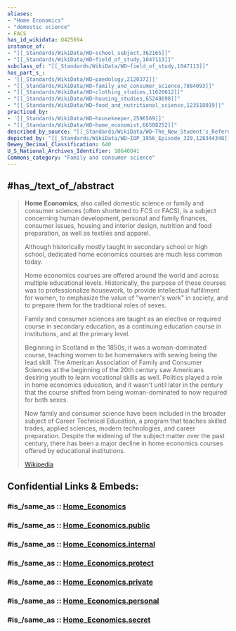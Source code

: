 ```yaml
---
aliases:
- "Home Economics"
- "domestic science"
- FACS
has_id_wikidata: Q425694
instance_of:
- "[[_Standards/WikiData/WD~school_subject,362165]]"
- "[[_Standards/WikiData/WD~field_of_study,1047113]]"
subclass_of: "[[_Standards/WikiData/WD~field_of_study,1047113]]"
has_part_s_:
- '[[_Standards/WikiData/WD~paedology,2120372]]'
- "[[_Standards/WikiData/WD~family_and_consumer_science,7884093]]"
- "[[_Standards/WikiData/WD~clothing_studies,11626612]]"
- "[[_Standards/WikiData/WD~housing_studies,65248698]]"
- "[[_Standards/WikiData/WD~food_and_nutritional_science,123518019]]"
practiced_by:
- '[[_Standards/WikiData/WD~housekeeper,2596569]]'
- "[[_Standards/WikiData/WD~home_economist,66588252]]"
described_by_source: "[[_Standards/WikiData/WD~The_New_Student's_Reference_Work,16082057]]"
depicted_by: "[[_Standards/WikiData/WD~IOP_1956_Episode_320,128344348]]"
Dewey_Decimal_Classification: 640
U_S_National_Archives_Identifier: 10640041
Commons_category: "Family and consumer science"
---
```



## #has_/text_of_/abstract 

> **Home Economics**, also called domestic science or family and consumer sciences 
> (often shortened to FCS or FACS), is a subject concerning human development, 
> personal and family finances, consumer issues, housing and interior design, 
> nutrition and food preparation, as well as textiles and apparel. 
> 
> Although historically mostly taught in secondary school or high school, 
> dedicated home economics courses are much less common today.
>
> Home economics courses are offered around the world and across multiple educational levels. 
> Historically, the purpose of these courses was to professionalize housework, 
> to provide intellectual fulfillment for women, to emphasize the value of "women's work" in society, 
> and to prepare them for the traditional roles of sexes. 
> 
> Family and consumer sciences are taught as an elective or required course in secondary education, 
> as a continuing education course in institutions, and at the primary level.  
>
> Beginning in Scotland in the 1850s, it was a woman-dominated course, teaching women to be homemakers with sewing being the lead skill. The American Association of Family and Consumer Sciences at the beginning of the 20th century saw Americans desiring youth to learn vocational skills as well. Politics played a role in home economics education, and it wasn't until later in the century that the course shifted from being woman-dominated to now required for both sexes.  
>
> Now family and consumer science have been included in the broader subject of Career Technical Education, a program that teaches skilled trades, applied sciences, modern technologies, and career preparation.  Despite the widening of the subject matter over the past century, there has been a major decline in home economics courses offered by educational institutions.
>
> [Wikipedia](https://en.wikipedia.org/wiki/Home%20economics)


## Confidential Links & Embeds: 

### #is_/same_as :: [Home_Economics](/_Standards/Economics/Home_Economics.md) 

### #is_/same_as :: [Home_Economics.public](/_public/Economics/Home_Economics.public.md) 

### #is_/same_as :: [Home_Economics.internal](/_internal/Economics/Home_Economics.internal.md) 

### #is_/same_as :: [Home_Economics.protect](/_protect/Economics/Home_Economics.protect.md) 

### #is_/same_as :: [Home_Economics.private](/_private/Economics/Home_Economics.private.md) 

### #is_/same_as :: [Home_Economics.personal](/_personal/Economics/Home_Economics.personal.md) 

### #is_/same_as :: [Home_Economics.secret](/_secret/Economics/Home_Economics.secret.md)

